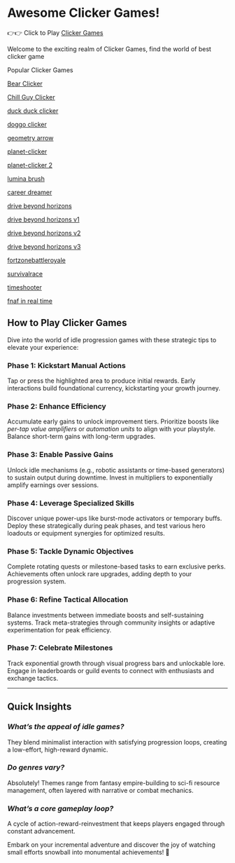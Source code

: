 #  Awesome Clicker Games!
👉👉 Click to Play [Clicker Games](https://bearclicker.org/en)

Welcome to the exciting realm of Clicker Games, find the world of best clicker game

Popular Clicker Games

[Bear Clicker](https://bearclicker.org/en)

[Chill Guy Clicker](https://bearclicker.org/en/chillguyclicker)

[duck duck clicker](https://bearclicker.org/en/duckduckclicker)

[doggo clicker](https://bearclicker.org/en/doggoclicker)

[geometry arrow](https://geometryarrow.com/)

[planet-clicker](https://bearclicker.org/en/planet-clicker)

[planet-clicker 2](https://bearclicker.org/en/planet-clicker-2)

[lumina brush](https://luminarbrush.com/)

[career dreamer](https://careerdreamer.org/)

[drive beyond horizons](https://drivebeyondhorizons.pro)

[drive beyond horizons v1](https://drivebeyondhorizons.net)

[drive beyond horizons v2](https://drivebeyondhorizons.app)

[drive beyond horizons v3](https://drive-beyond-horizons.com)

[fortzonebattleroyale](https://fortzonebattleroyale.com/)

[survivalrace](https://survivalrace.app)

[timeshooter](https://timeshooter.org)

[fnaf in real time](https://fnafinrealtime.com/)

## **How to Play Clicker Games**  
Dive into the world of idle progression games with these strategic tips to elevate your experience:

###  **Phase 1: Kickstart Manual Actions**  
Tap or press the highlighted area to produce initial rewards. Early interactions build foundational currency, kickstarting your growth journey.

###  **Phase 2: Enhance Efficiency**  
Accumulate early gains to unlock improvement tiers. Prioritize boosts like *per-tap value amplifiers* or *automation units* to align with your playstyle. Balance short-term gains with long-term upgrades.

###  **Phase 3: Enable Passive Gains**  
Unlock idle mechanisms (e.g., robotic assistants or time-based generators) to sustain output during downtime. Invest in multipliers to exponentially amplify earnings over sessions.

###  **Phase 4: Leverage Specialized Skills**  
Discover unique power-ups like burst-mode activators or temporary buffs. Deploy these strategically during peak phases, and test various hero loadouts or equipment synergies for optimized results.

###  **Phase 5: Tackle Dynamic Objectives**  
Complete rotating quests or milestone-based tasks to earn exclusive perks. Achievements often unlock rare upgrades, adding depth to your progression system.

###  **Phase 6: Refine Tactical Allocation**  
Balance investments between immediate boosts and self-sustaining systems. Track meta-strategies through community insights or adaptive experimentation for peak efficiency.

### **Phase 7: Celebrate Milestones**  
Track exponential growth through visual progress bars and unlockable lore. Engage in leaderboards or guild events to connect with enthusiasts and exchange tactics.

---

## **Quick Insights**  
### *What’s the appeal of idle games?*  
They blend minimalist interaction with satisfying progression loops, creating a low-effort, high-reward dynamic.  

### *Do genres vary?*  
Absolutely! Themes range from fantasy empire-building to sci-fi resource management, often layered with narrative or combat mechanics.  

### *What’s a core gameplay loop?*  
A cycle of action-reward-reinvestment that keeps players engaged through constant advancement.  

Embark on your incremental adventure and discover the joy of watching small efforts snowball into monumental achievements! 🌟


<!--
**bear-clicker/bear-clicker** is a ✨ _special_ ✨ repository because its `README.md` (this file) appears on your GitHub profile.

Here are some ideas to get you started:

- 🔭 I’m currently working on ...
- 🌱 I’m currently learning ...
- 👯 I’m looking to collaborate on ...
- 🤔 I’m looking for help with ...
- 💬 Ask me about ...
- 📫 How to reach me: ...
- 😄 Pronouns: ...
- ⚡ Fun fact: ...
-->
